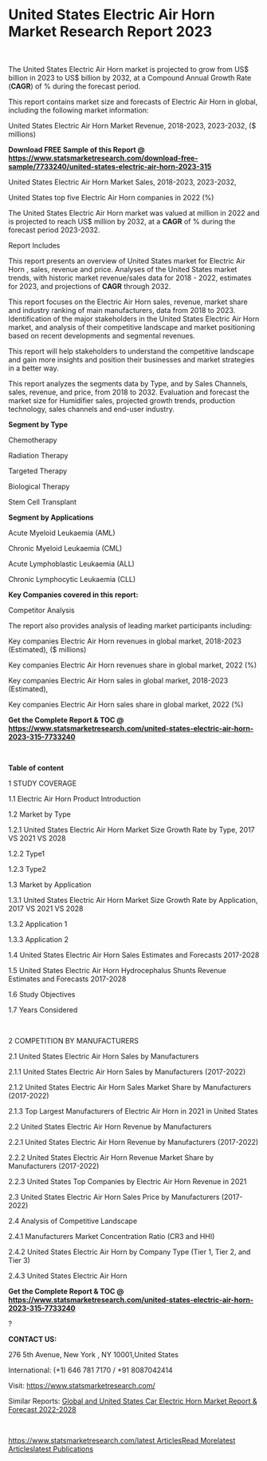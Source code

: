 <h1>United States Electric Air Horn Market Research Report 2023</h1><br/><p>The United States Electric Air Horn market is projected to grow from US$ billion in 2023 to US$ billion by 2032, at a Compound Annual Growth Rate (<strong>CAGR</strong>) of % during the forecast period.</p>
 
 
 
 <p>This report contains market size and forecasts of Electric Air Horn in global, including the following market information:</p>
 
 
 
 <p>United States Electric Air Horn Market Revenue, 2018-2023, 2023-2032, ($ millions)</p>
 
 
 
 <p><strong>Download FREE Sample of this Report @ <a href="https://www.statsmarketresearch.com/download-free-sample/7733240/united-states-electric-air-horn-2023-315">https://www.statsmarketresearch.com/download-free-sample/7733240/united-states-electric-air-horn-2023-315</a></strong></p>
 
 
 
 <p>United States Electric Air Horn Market Sales, 2018-2023, 2023-2032,</p>
 
 
 
 <p>United States top five Electric Air Horn companies in 2022 (%)</p>
 
 
 
 <p>The United States Electric Air Horn market was valued at million in 2022 and is projected to reach US$ million by 2032, at a <strong>CAGR</strong> of % during the forecast period 2023-2032.</p>
 
 
 
 <p>Report Includes</p>
 
 
 
 <p>This report presents an overview of United States market for Electric Air Horn , sales, revenue and price. Analyses of the United States market trends, with historic market revenue/sales data for 2018 - 2022, estimates for 2023, and projections of <strong>CAGR</strong> through 2032.</p>
 
 
 
 <p>This report focuses on the Electric Air Horn sales, revenue, market share and industry ranking of main manufacturers, data from 2018 to 2023. Identification of the major stakeholders in the United States Electric Air Horn market, and analysis of their competitive landscape and market positioning based on recent developments and segmental revenues.</p>
 
 
 
 <p>This report will help stakeholders to understand the competitive landscape and gain more insights and position their businesses and market strategies in a better way.</p>
 
 
 
 <p>This report analyzes the segments data by Type, and by Sales Channels, sales, revenue, and price, from 2018 to 2032. Evaluation and forecast the market size for Humidifier sales, projected growth trends, production technology, sales channels and end-user industry.</p>
 
 
 
 <p><strong>Segment by Type</strong></p>
 
 
 
 <p>Chemotherapy</p>
 
 
 
 <p>Radiation Therapy</p>
 
 
 
 <p>Targeted Therapy</p>
 
 
 
 <p>Biological Therapy</p>
 
 
 
 <p>Stem Cell Transplant</p>
 
 
 
 <p><strong>Segment <strong><strong>by Applications</strong></strong></strong></p>
 
 
 
 <p>Acute Myeloid Leukaemia (AML)</p>
 
 
 
 <p>Chronic Myeloid Leukaemia (CML)</p>
 
 
 
 <p>Acute Lymphoblastic Leukaemia (ALL)</p>
 
 
 
 <p>Chronic Lymphocytic Leukaemia (CLL)</p>
 
 
 
 <p><strong>Key Companies covered in this report:</strong></p>
 
 
 
 <p>Competitor Analysis</p>
 
 
 
 <p>The report also provides analysis of leading market participants including:</p>
 
 
 
 <p>Key companies Electric Air Horn revenues in global market, 2018-2023 (Estimated), ($ millions)</p>
 
 
 
 <p>Key companies Electric Air Horn revenues share in global market, 2022 (%)</p>
 
 
 
 <p>Key companies Electric Air Horn sales in global market, 2018-2023 (Estimated),</p>
 
 
 
 <p>Key companies Electric Air Horn sales share in global market, 2022 (%)</p>
 
 
 
 <div><b>Get the Complete Report & TOC @ <a href="https://www.statsmarketresearch.com/united-states-electric-air-horn-2023-315-7733240">https://www.statsmarketresearch.com/united-states-electric-air-horn-2023-315-7733240</a></b></div>
 
 
 
 <p><br />
 
 <b>Table of content</b></p>
 
 
 
 <p>1 STUDY COVERAGE<br />
 
 1.1 Electric Air Horn Product Introduction<br />
 
 1.2 Market by Type<br />
 
 1.2.1 United States Electric Air Horn Market Size Growth Rate by Type, 2017 VS 2021 VS 2028<br />
 
 1.2.2 Type1<br />
 
 1.2.3 Type2<br />
 
 1.3 Market by Application<br />
 
 1.3.1 United States Electric Air Horn Market Size Growth Rate by Application, 2017 VS 2021 VS 2028<br />
 
 1.3.2 Application 1<br />
 
 1.3.3 Application 2<br />
 
 1.4 United States Electric Air Horn Sales Estimates and Forecasts 2017-2028<br />
 
 1.5 United States Electric Air Horn Hydrocephalus Shunts Revenue Estimates and Forecasts 2017-2028<br />
 
 1.6 Study Objectives<br />
 
 1.7 Years Considered<br />
 
 <br />
 
 2 COMPETITION BY MANUFACTURERS<br />
 
 2.1 United States Electric Air Horn Sales by Manufacturers<br />
 
 2.1.1 United States Electric Air Horn Sales by Manufacturers (2017-2022)<br />
 
 2.1.2 United States Electric Air Horn Sales Market Share by Manufacturers (2017-2022)<br />
 
 2.1.3 Top Largest Manufacturers of Electric Air Horn in 2021 in United States<br />
 
 2.2 United States Electric Air Horn Revenue by Manufacturers<br />
 
 2.2.1 United States Electric Air Horn Revenue by Manufacturers (2017-2022)<br />
 
 2.2.2 United States Electric Air Horn Revenue Market Share by Manufacturers (2017-2022)<br />
 
 2.2.3 United States Top Companies by Electric Air Horn Revenue in 2021<br />
 
 2.3 United States Electric Air Horn Sales Price by Manufacturers (2017-2022)<br />
 
 2.4 Analysis of Competitive Landscape<br />
 
 2.4.1 Manufacturers Market Concentration Ratio (CR3 and HHI)<br />
 
 2.4.2 United States Electric Air Horn by Company Type (Tier 1, Tier 2, and Tier 3)<br />
 
 2.4.3 United States Electric Air Horn</p>
 
 
 
 <div><b>Get the Complete Report & TOC @ <a href="https://www.statsmarketresearch.com/united-states-electric-air-horn-2023-315-7733240">https://www.statsmarketresearch.com/united-states-electric-air-horn-2023-315-7733240</a></b></div>
 
 
 
 <p>? </p>
 
 
 
 <p><b>CONTACT US:</b><br />
 
 276 5th Avenue, New York , NY 10001,United States<br />
 
 International: (+1) 646 781 7170 / +91 8087042414<br />
 
 Visit: <a href="https://www.statsmarketresearch.com/">https://www.statsmarketresearch.com/</a><br />
 
 Similar Reports: <a href="https://www.statsmarketresearch.com/united-states-electric-air-horn-2023-315-7733240">Global and United States Car Electric Horn Market Report & Forecast 2022-2028</a><br />
 
 <br />
 
 <a href="https://gyeongbokgung.com">https://www.statsmarketresearch.com/</a><a href="https://hallyeomaritime.com">latest Articles</a><a href="https://jingwansa.com">Read More</a><a href="https://nguoiviet.jp/">latest Articles</a><a href="https://www.intelmarketresearch.com/">latest Publications</a></p>